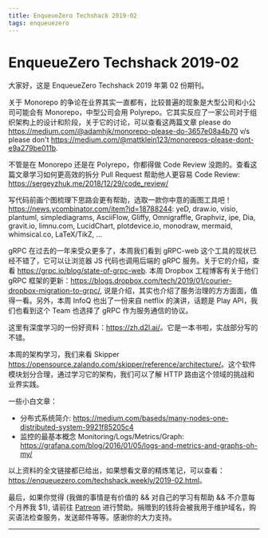 ```yaml
---
title: EnqueueZero Techshack 2019-02
tags: enqueuezero
---
```


# EnqueueZero Techshack 2019-02

大家好，这是 EnqueueZero Techshack 2019 年第 02 份期刊。

关于 Monorepo 的争论在业界其实一直都有，比较普遍的现象是大型公司和小公司可能会有 Monorepo，中型公司会用 Polyrepo。它其实反应了一家公司对于组织架构上的设计和阶段，关于它的讨论，可以查看这两篇文章 please do <https://medium.com/@adamhjk/monorepo-please-do-3657e08a4b70> v/s please don't <https://medium.com/@mattklein123/monorepos-please-dont-e9a279be011b>.

不管是在 Monorepo 还是在 Polyrepo，你都得做 Code Review 没跑的。查看这篇文章学习如何更高效的拆分 Pull Request 帮助他人更容易 Code Review: <https://sergeyzhuk.me/2018/12/29/code_review/>

写代码前画个图梳理下思路会更有帮助，选取一款你中意的画图工具吧！<https://news.ycombinator.com/item?id=18788244>: yeD, draw.io, visio, plantuml, simplediagrams, AsciiFlow, Gliffy, Omnigraffle, Graphviz, ipe, Dia, gravit.io, limnu.com, LucidChart, plotdevice.io, monodraw, mermaid, whimsical.co, LaTeX/TikZ, ...

gRPC 在过去的一年来受众更多了，本周我们看到 gRPC-web 这个工具的现状已经不错了，它可以让浏览器 JS 代码也调用后端的 gRPC 服务。关于它的介绍，查看 <https://grpc.io/blog/state-of-grpc-web>. 本周 Dropbox 工程博客有关于他们 gRPC 框架的更新：<https://blogs.dropbox.com/tech/2019/01/courier-dropbox-migration-to-grpc/>, 说是介绍，其实也介绍了服务治理的方方面面，值得一看。另外，本周 InfoQ 也出了一份来自 netflix 的演讲，话题是 Play API，我们也看到这个 Team 也选择了 gRPC 作为服务通信的协议。

这里有深度学习的一份好资料：<https://zh.d2l.ai/>。它是一本书啦，实战部分写的不错。

本周的架构学习，我们来看 Skipper <https://opensource.zalando.com/skipper/reference/architecture/>。这个软件模块划分合理，通过学习它的架构，我们可以了解 HTTP 路由这个领域的挑战和业界实践。

一些小白文章：

* 分布式系统简介: <https://medium.com/baseds/many-nodes-one-distributed-system-9921f85205c4>
* 监控的最基本概念 Monitoring/Logs/Metrics/Graph: <https://grafana.com/blog/2016/01/05/logs-and-metrics-and-graphs-oh-my/>

以上资料的全文链接都已给出，如果想看文章的精炼笔记，可以查看：<https://enqueuezero.com/techshack.weekly/2019-02.html>。

最后，如果你觉得 (我做的事情是有价值的 && 对自己的学习有帮助 && 不介意每个月养我 $1), 请前往 [Patreon](https://www.patreon.com/enqueuezero) 进行赞助。捐赠到的钱将会被我用于维护域名，购买语法检查服务，发送邮件等等。感谢你的大力支持。

---

<TechshackHeader />

